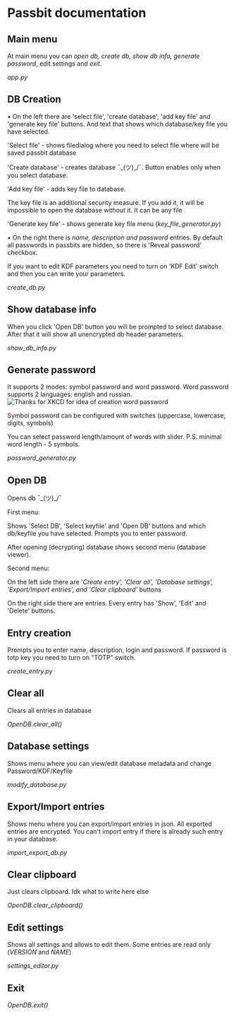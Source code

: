# Passbit documentation

## Main menu
At main menu you can _open db, create db, show db info, generate password_, edit settings and _exit_.

_app.py_

## DB Creation
• On the left there are 'select file', 'create database', 'add key file' and 'generate key file' buttons. And text that shows
which database/key file you have selected.

'Select file' - shows filedialog where you need to select file where will be saved passbit database

'Create database' - creates database ¯\_(ツ)_/¯. Button enables only when you select database.

'Add key file' - adds key file to database.

The key file is an additional security measure. If you add it, it will be impossible to open the database without it. It can be any file

'Generate key file' - shows generate key file menu (_key_file_generator.py_)

• On the right there is _name, description and password_ entries. By default all passwords in passbits are
hidden, so there is 'Reveal password' checkbox. 

If you want to edit KDF parameters you need to 
turn on 'KDF Edit' switch and then you can write your parameters.

_create_db.py_

## Show database info
When you click 'Open DB' button you will be prompted to select database. After that it will show
all unencrypted db header parameters.

_show_db_info.py_

## Generate password
It supports 2 modes: symbol password and word password. Word password supports 2 languages: english and russian.
![Thanks for XKCD for idea of creation word password](https://imgs.xkcd.com/comics/password_strength.png)

Symbol password can be configured with switches (uppercase, lowercase, digits, symbols)

You can select password length/amount of words with slider.
P.S. minimal word length - 5 symbols.

_password_generator.py_

## Open DB
Opens db ¯\_(ツ)_/¯

First menu:

Shows 'Select DB', 'Select keyfile' and 'Open DB' buttons and which db/keyfile you have selected.
Prompts you to enter password.

After opening (decrypting) database shows second menu (database viewer).

Second menu:

On the left side there are '_Create entry', 'Clear all', 'Database settings', 'Export/Import entries', and 'Clear clipboard'_ buttons

On the right side there are entries. Every entry has 'Show', 'Edit' and 'Delete' buttons.

## Entry creation
Prompts you to enter name, description, login and password. If password is totp key you need to turn on "TOTP" switch.

_create_entry.py_

## Clear all
Clears all entries in database

_OpenDB.clear_all()_

## Database settings
Shows menu where you can view/edit database metadata and change Password/KDF/Keyfile

_modify_database.py_

## Export/Import entries
Shows menu where you can export/import entries in json. All exported entries are encrypted. You 
can't import entry if there is already such entry in your database.

_import_export_db.py_

## Clear clipboard
Just clears clipboard. Idk what to write here else

_OpenDB.clear_clipboard()_

## Edit settings
Shows all settings and allows to edit them. Some entries are read only (_VERSION_ and _NAME_)

_settings_editor.py_

## Exit

_OpenDB.exit()_
